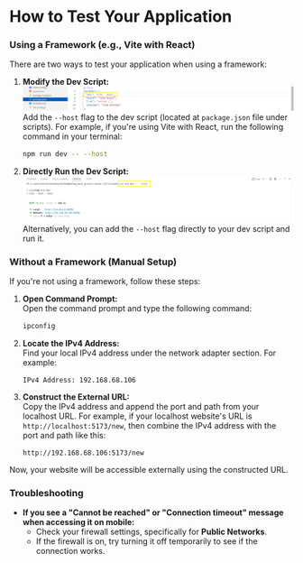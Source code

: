 # How to Test Your Application

### Using a Framework (e.g., Vite with React)

There are two ways to test your application when using a framework:

1. **Modify the Dev Script:**  
   !["Mock up design"](assets/wf_1st.png) <br />
   Add the `--host` flag to the dev script (located at `package.json` file under scripts). For example, if you're using Vite with React, run the following command in your terminal:

   ```bash
   npm run dev -- --host
   ```

2. **Directly Run the Dev Script:**  
   !["Mock up design"](assets/wf_2nd.png) <br />
   Alternatively, you can add the `--host` flag directly to your dev script and run it.

### Without a Framework (Manual Setup)

If you're not using a framework, follow these steps:

1. **Open Command Prompt:**  
   Open the command prompt and type the following command:

   ```bash
   ipconfig
   ```

2. **Locate the IPv4 Address:**  
   Find your local IPv4 address under the network adapter section. For example:

   ```
   IPv4 Address: 192.168.68.106
   ```

3. **Construct the External URL:**  
   Copy the IPv4 address and append the port and path from your localhost URL. For example, if your localhost website's URL is `http://localhost:5173/new`, then combine the IPv4 address with the port and path like this:
   ```
   http://192.168.68.106:5173/new
   ```

Now, your website will be accessible externally using the constructed URL.

### Troubleshooting

- **If you see a "Cannot be reached" or "Connection timeout" message when accessing it on mobile:**
  - Check your firewall settings, specifically for **Public Networks**.
  - If the firewall is on, try turning it off temporarily to see if the connection works.
